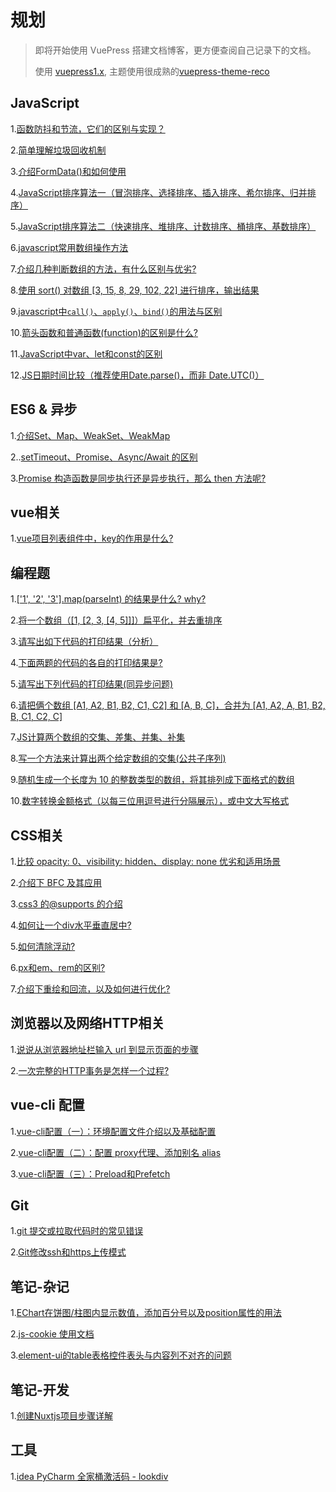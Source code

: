 # 规划

> 即将开始使用 VuePress 搭建文档博客，更方便查阅自己记录下的文档。
> 
> 使用 [vuepress1.x](https://v1.vuepress.vuejs.org/zh/), 主题使用很成熟的[vuepress-theme-reco](https://github.com/recoluan/vuepress-theme-reco)
> 



## JavaScript

1.[函数防抖和节流，它们的区别与实现？](https://github.com/madfour/blog/issues/4#issue-810849355)

2.[简单理解垃圾回收机制](https://github.com/madfour/blog/issues/7#issue-810858993)

3.[介绍FormData()和如何使用](https://github.com/madfour/blog/issues/9#issue-810863788)

4.[JavaScript排序算法一（冒泡排序、选择排序、插入排序、希尔排序、归并排序）](https://github.com/madfour/blog/issues/11#issue-810875391)

5.[JavaScript排序算法二（快速排序、堆排序、计数排序、桶排序、基数排序）](https://github.com/madfour/blog/issues/12#issue-810876778)

6.[javascript常用数组操作方法](https://github.com/madfour/blog/issues/16#issue-812541742)

7.[介绍几种判断数组的方法，有什么区别与优劣?](https://github.com/madfour/blog/issues/17#issue-813295657)

8.[使用 sort() 对数组 [3, 15, 8, 29, 102, 22] 进行排序，输出结果](https://github.com/madfour/blog/issues/19)

9.[javascript中`call()`、`apply()`、`bind()`的用法与区别](https://github.com/madfour/blog/issues/20)

10.[箭头函数和普通函数(function)的区别是什么?](https://github.com/madfour/blog/issues/21)

11.[JavaScript中var、let和const的区别](https://github.com/madfour/blog/issues/29)

12.[JS日期时间比较（推荐使用Date.parse()，而非 Date.UTC()）](https://github.com/madfour/blog/issues/44)


## ES6 & 异步

1.[介绍Set、Map、WeakSet、WeakMap ](https://github.com/madfour/blog/issues/5#issue-810851439)

2..[setTimeout、Promise、Async/Await 的区别](https://github.com/madfour/blog/issues/25)

3.[Promise 构造函数是同步执行还是异步执行，那么 then 方法呢?](https://github.com/madfour/blog/issues/27)



## vue相关

1.[vue项目列表组件中，key的作用是什么?](https://github.com/madfour/blog/issues/8#issue-810860065)


## 编程题

1.[['1', '2', '3'].map(parseInt) 的结果是什么? why?](https://github.com/madfour/blog/issues/1#issue-810837931)

2.[将一个数组（[1, [2, 3, [4, 5]]]）扁平化，并去重排序](https://github.com/madfour/blog/issues/3#issue-810844143)

3.[请写出如下代码的打印结果（分析）](https://github.com/madfour/blog/issues/14)

4.[下面两题的代码的各自的打印结果是?](https://github.com/madfour/blog/issues/23)

5.[请写出下列代码的打印结果(同异步问题)](https://github.com/madfour/blog/issues/24)

6.[请把俩个数组 [A1, A2, B1, B2, C1, C2] 和 [A, B, C]，合并为 [A1, A2, A, B1, B2, B, C1, C2, C]](https://github.com/madfour/blog/issues/30)

7.[JS计算两个数组的交集、差集、并集、补集](https://github.com/madfour/blog/issues/31)

8.[写一个方法来计算出两个给定数组的交集(公共子序列)](https://github.com/madfour/blog/issues/32)

9.[随机生成一个长度为 10 的整数类型的数组，将其排列成下面格式的数组](https://github.com/madfour/blog/issues/33)

10.[数字转换金额格式（以每三位用逗号进行分隔展示），或中文大写格式](https://github.com/madfour/blog/issues/34)



## CSS相关

1.[比较 opacity: 0、visibility: hidden、display: none 优劣和适用场景](https://github.com/madfour/blog/issues/6#issue-810857634)

2.[介绍下 BFC 及其应用](https://github.com/madfour/blog/issues/2#issue-810843238)

3.[css3 的@supports 的介绍](https://github.com/madfour/blog/issues/10#issue-810866210)

4.[如何让一个div水平垂直居中?](https://github.com/madfour/blog/issues/13#issue-811621492)

5.[如何清除浮动?](https://github.com/madfour/blog/issues/15#issue-811670313)

6.[px和em、rem的区别?](https://github.com/madfour/blog/issues/35)

7.[介绍下重绘和回流，以及如何进行优化?](https://github.com/madfour/blog/issues/38)



## 浏览器以及网络HTTP相关

1.[说说从浏览器地址栏输入 url 到显示页面的步骤](https://github.com/madfour/blog/issues/36#issue-822174648)

2.[一次完整的HTTP事务是怎样一个过程?](https://github.com/madfour/blog/issues/37)


## vue-cli 配置

1.[vue-cli配置（一）：环境配置文件介绍以及基础配置](https://github.com/madfour/blog/issues/43)

2.[vue-cli配置（二）：配置 proxy代理、添加别名 alias](https://github.com/madfour/blog/issues/47)

3.[vue-cli配置（三）：Preload和Prefetch](https://github.com/madfour/blog/issues/48)





## Git

1.[git 提交或拉取代码时的常见错误](https://github.com/madfour/blog/issues/40)

2.[Git修改ssh和https上传模式](https://github.com/madfour/blog/issues/41)


## 笔记-杂记

1.[EChart在饼图/柱图内显示数值，添加百分号以及position属性的用法](https://github.com/madfour/blog/issues/18#issue-813560731)

2.[js-cookie 使用文档](https://github.com/madfour/blog/issues/42)

3.[element-ui的table表格控件表头与内容列不对齐的问题](https://github.com/madfour/blog/issues/45)


## 笔记-开发

1.[创建Nuxtjs项目步骤详解](https://github.com/madfour/blog/issues/39)


## 工具

1.[idea PyCharm 全家桶激活码 - lookdiv](http://lookdiv.com/)








